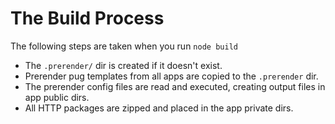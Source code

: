 
# The Build Process #

The following steps are taken when you run `node build`

* The `.prerender/` dir is created if it doesn't exist.
* Prerender pug templates from all apps are copied to the `.prerender` dir.
* The prerender config files are read and executed, creating output files in app public dirs.
* All HTTP packages are zipped and placed in the app private dirs.
